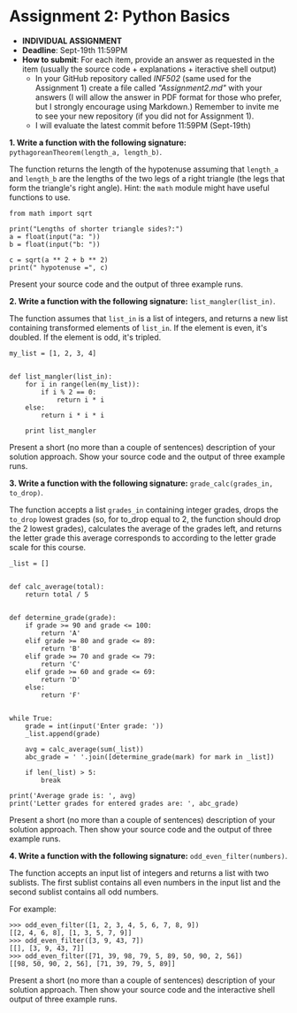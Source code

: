 # Assignment 2: Python Basics

* **INDIVIDUAL ASSIGNMENT**
* **Deadline**: Sept-19th 11:59PM
* **How to submit**: For each item, provide an answer as requested in the item (usually the source code + explanations + iteractive shell output)
  - In your GitHub repository called *INF502* (same used for the Assignment 1) create a file called *"Assignment2.md"* with your answers (I will allow the answer in PDF format for those who prefer, but I strongly encourage using Markdown.)
  Remember to invite me to see your new repository (if you did not for Assignment 1).
  - I will evaluate the latest commit before 11:59PM (Sept-19th)

**1. Write a function with the following signature:** `pythagoreanTheorem(length_a, length_b)`.

The function returns the length of the hypotenuse assuming that `length_a` and `length_b` are the lengths of the two legs of a right triangle (the legs that form the triangle's right angle). Hint: the `math` module might have useful functions to use.


```
from math import sqrt

print("Lengths of shorter triangle sides?:")
a = float(input("a: "))
b = float(input("b: "))

c = sqrt(a ** 2 + b ** 2)
print(" hypotenuse =", c)

```
Present your source code and the output of three example runs.

**2. Write a function with the following signature:** `list_mangler(list_in)`.

The function assumes that `list_in` is a list of integers, and returns a new list containing transformed elements of `list_in`. If the element is even, it's doubled. If the element is odd, it's tripled.



```
my_list = [1, 2, 3, 4]


def list_mangler(list_in):
    for i in range(len(my_list)):
        if i % 2 == 0:
            return i * i
    else:
        return i * i * i

    print list_mangler

```

Present a short (no more than a couple of sentences) description of your solution approach. Show your source code and the output of three example runs.

**3. Write a function with the following signature:** `grade_calc(grades_in, to_drop)`.

The function accepts a list `grades_in` containing integer grades, drops the `to_drop` lowest grades (so, for to_drop equal to 2, the function should drop the 2 lowest grades), calculates the average of the grades left, and returns the letter grade this average corresponds to according to the letter grade scale for this course.


```
_list = []


def calc_average(total):
    return total / 5


def determine_grade(grade):
    if grade >= 90 and grade <= 100:
        return 'A'
    elif grade >= 80 and grade <= 89:
        return 'B'
    elif grade >= 70 and grade <= 79:
        return 'C'
    elif grade >= 60 and grade <= 69:
        return 'D'
    else:
        return 'F'


while True:
    grade = int(input('Enter grade: '))
    _list.append(grade)

    avg = calc_average(sum(_list))
    abc_grade = ' '.join([determine_grade(mark) for mark in _list])

    if len(_list) > 5:
        break

print('Average grade is: ', avg)
print('Letter grades for entered grades are: ', abc_grade)
```

Present a short (no more than a couple of sentences) description of your solution approach. Then show your source code and the  output of three example runs.

**4. Write a function with the following signature:** `odd_even_filter(numbers)`.

The function accepts an input list of integers and returns a list with two sublists. The first sublist contains all even numbers in the input list and the second sublist contains all odd numbers.

For example:
```
>>> odd_even_filter([1, 2, 3, 4, 5, 6, 7, 8, 9])
[[2, 4, 6, 8], [1, 3, 5, 7, 9]]
>>> odd_even_filter([3, 9, 43, 7])
[[], [3, 9, 43, 7]]
>>> odd_even_filter([71, 39, 98, 79, 5, 89, 50, 90, 2, 56])
[[98, 50, 90, 2, 56], [71, 39, 79, 5, 89]]
```
Present a short (no more than a couple of sentences) description of your solution approach. Then show your source code and the interactive shell output of three example runs.